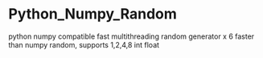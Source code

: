# Python_Numpy_Random
python numpy compatible fast multithreading random generator x 6 faster than numpy random, supports 1,2,4,8 int float
